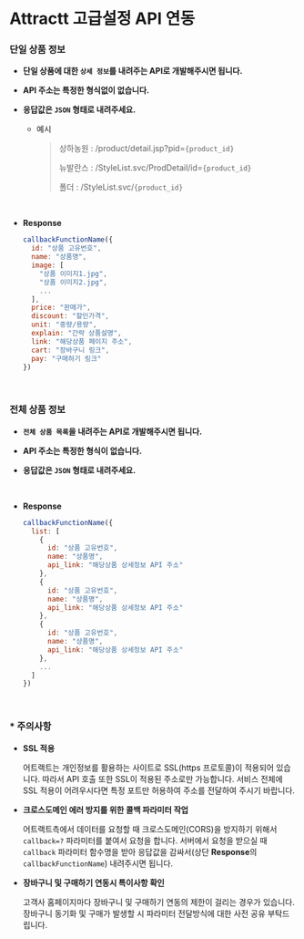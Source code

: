 # Attractt 고급설정 API 연동

### 단일 상품 정보

- **단일 상품에 대한 `상세 정보`를 내려주는 API로 개발해주시면 됩니다.**

- **API 주소는 특정한 형식없이 없습니다.**

- **응답값은 `JSON` 형태로 내려주세요.**

  - 예시

    > 상하농원 : /product/detail.jsp?pid=`{product_id}`
    >
    > 뉴발란스 : /StyleList.svc/ProdDetail/id=`{product_id}`
    >
    > 폴더 : /StyleList.svc/`{product_id}`

<br>

- **Response**

  ```js
  callbackFunctionName({
    id: "상품 고유번호",
    name: "상품명",
    image: [
      "상품 이미지1.jpg",
      "상품 이미지2.jpg",
      ...
    ],
    price: "판매가",
    discount: "할인가격",
    unit: "중량/용량",
    explain: "간략 상품설명",
    link: "해당상품 페이지 주소",
    cart: "장바구니 링크",
    pay: "구매하기 링크"
  })
  ```

<br>

### 전체 상품 정보

- **`전체 상품 목록`을 내려주는 API로 개발해주시면 됩니다.**

- **API 주소는 특정한 형식이 없습니다.**

- **응답값은 `JSON` 형태로 내려주세요.**

<br>

- **Response**

  ```js
  callbackFunctionName({
    list: [
      {
        id: "상품 고유번호",
        name: "상품명",
        api_link: "해당상품 상세정보 API 주소"
      },
      {
        id: "상품 고유번호",
        name: "상품명",
        api_link: "해당상품 상세정보 API 주소"
      },
      {
        id: "상품 고유번호",
        name: "상품명",
        api_link: "해당상품 상세정보 API 주소"
      },
      ...
    ]
  })
  ```

<br>

### * 주의사항

- **SSL 적용**

  어트랙트는 개인정보를 활용하는 사이트로 SSL(https 프로토콜)이 적용되어 있습니다. 따라서 API 호출 또한 SSL이 적용된 주소로만 가능합니다. 서비스 전체에 SSL 적용이 어려우시다면 특정 포트만 허용하여 주소를 전달하여 주시기 바랍니다.

- **크로스도메인 에러 방지를 위한 콜백 파라미터 작업**

  어트랙트측에서 데이터를 요청할 때 크로스도메인(CORS)을 방지하기 위해서 `callback=?` 파라미터를 붙여서 요청을 합니다. 서버에서 요청을 받으실 때 `callback` 파라미터 함수명을 받아 응답값을 감싸서(상단 **Response**의 `callbackFunctionName`) 내려주시면 됩니다.

- **장바구니 및 구매하기 연동시 특이사항 확인**

  고객사 홈페이지마다 장바구니 및 구매하기 연동의 제한이 걸리는 경우가 있습니다. 장바구니 동기화 및 구매가 발생할 시 파라미터 전달방식에 대한 사전 공유 부탁드립니다.

